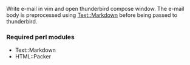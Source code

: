 Write e-mail in vim and open thunderbird compose window. The e-mail body is
preprocessed using
[Text::Markdown](http://search.cpan.org/~bobtfish/Text-Markdown-1.000031/lib/Text/Markdown.pm)
before being passed to thunderbird.

### Required perl modules

- Text::Markdown
- HTML::Packer
